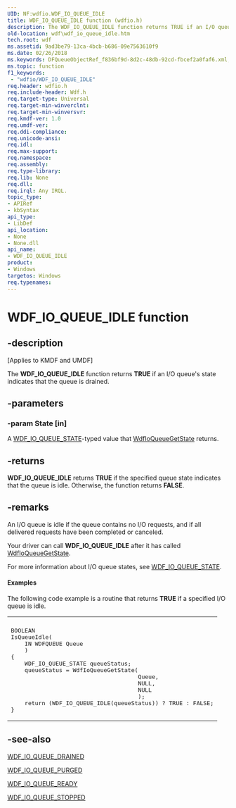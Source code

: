 ```yaml
---
UID: NF:wdfio.WDF_IO_QUEUE_IDLE
title: WDF_IO_QUEUE_IDLE function (wdfio.h)
description: The WDF_IO_QUEUE_IDLE function returns TRUE if an I/O queue's state indicates that the queue is drained.
old-location: wdf\wdf_io_queue_idle.htm
tech.root: wdf
ms.assetid: 9ad3be79-13ca-4bcb-b686-09e7563610f9
ms.date: 02/26/2018
ms.keywords: DFQueueObjectRef_f836bf9d-8d2c-48db-92cd-fbcef2a0faf6.xml, WDF_IO_QUEUE_IDLE, WDF_IO_QUEUE_IDLE function, kmdf.wdf_io_queue_idle, wdf.wdf_io_queue_idle, wdfio/WDF_IO_QUEUE_IDLE
ms.topic: function
f1_keywords:
 - "wdfio/WDF_IO_QUEUE_IDLE"
req.header: wdfio.h
req.include-header: Wdf.h
req.target-type: Universal
req.target-min-winverclnt: 
req.target-min-winversvr: 
req.kmdf-ver: 1.0
req.umdf-ver: 
req.ddi-compliance: 
req.unicode-ansi: 
req.idl: 
req.max-support: 
req.namespace: 
req.assembly: 
req.type-library: 
req.lib: None
req.dll: 
req.irql: Any IRQL.
topic_type:
- APIRef
- kbSyntax
api_type:
- LibDef
api_location:
- None
- None.dll
api_name:
- WDF_IO_QUEUE_IDLE
product:
- Windows
targetos: Windows
req.typenames: 
---
```


# WDF_IO_QUEUE_IDLE function


## -description


<p class="CCE_Message">[Applies to KMDF and UMDF]</p>

The <b>WDF_IO_QUEUE_IDLE</b> function returns <b>TRUE</b> if an I/O queue's state indicates that the queue is drained.


## -parameters




### -param State [in]

A <a href="https://docs.microsoft.com/windows-hardware/drivers/ddi/content/wdfio/ne-wdfio-_wdf_io_queue_state">WDF_IO_QUEUE_STATE</a>-typed value that <a href="https://docs.microsoft.com/windows-hardware/drivers/ddi/content/wdfio/nf-wdfio-wdfioqueuegetstate">WdfIoQueueGetState</a> returns.


## -returns



<b>WDF_IO_QUEUE_IDLE</b> returns <b>TRUE</b> if the specified queue state indicates that the queue is idle. Otherwise, the function returns <b>FALSE</b>.




## -remarks



An I/O queue is idle if the queue contains no I/O requests, and if all delivered requests have been completed or canceled. 

Your driver can call <b>WDF_IO_QUEUE_IDLE</b> after it has called <a href="https://docs.microsoft.com/windows-hardware/drivers/ddi/content/wdfio/nf-wdfio-wdfioqueuegetstate">WdfIoQueueGetState</a>.

For more information about I/O queue states, see <a href="https://docs.microsoft.com/windows-hardware/drivers/ddi/content/wdfio/ne-wdfio-_wdf_io_queue_state">WDF_IO_QUEUE_STATE</a>.


#### Examples

The following code example is a routine that returns <b>TRUE</b> if a specified I/O queue is idle.

<div class="code"><span codelanguage=""><table>
<tr>
<th></th>
</tr>
<tr>
<td>
<pre>BOOLEAN
IsQueueIdle(
    IN WDFQUEUE Queue
    )
{
    WDF_IO_QUEUE_STATE queueStatus;
    queueStatus = WdfIoQueueGetState(
                                     Queue,
                                     NULL,
                                     NULL
                                     );
    return (WDF_IO_QUEUE_IDLE(queueStatus)) ? TRUE : FALSE;
}</pre>
</td>
</tr>
</table></span></div>



## -see-also




<a href="https://docs.microsoft.com/windows-hardware/drivers/ddi/content/wdfio/nf-wdfio-wdf_io_queue_drained">WDF_IO_QUEUE_DRAINED</a>



<a href="https://docs.microsoft.com/windows-hardware/drivers/ddi/content/wdfio/nf-wdfio-wdf_io_queue_purged">WDF_IO_QUEUE_PURGED</a>



<a href="https://docs.microsoft.com/windows-hardware/drivers/ddi/content/wdfio/nf-wdfio-wdf_io_queue_ready">WDF_IO_QUEUE_READY</a>



<a href="https://docs.microsoft.com/windows-hardware/drivers/ddi/content/wdfio/nf-wdfio-wdf_io_queue_stopped">WDF_IO_QUEUE_STOPPED</a>
 

 

